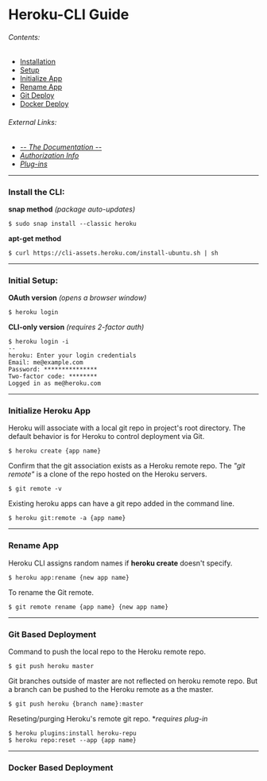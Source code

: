 # Heroku-CLI Guide
###### Contents:
- [Installation](#install-the-cli)
- [Setup](#initial-setup)
- [Initialize App](#initialize-heroku-app)
- [Rename App](#rename-app)
- [Git Deploy](#git-based-deployment)
- [Docker Deploy](#docker-based-deployment)
###### External Links:
- *[-- The Documentation --](https://devcenter.heroku.com/articles/heroku-cli)*
- *[Authorization Info](https://devcenter.heroku.com/articles/authentication)*
- *[Plug-ins](https://devcenter.heroku.com/articles/authentication)*
-------
### Install the CLI: 
**snap method** *(package auto-updates)*
```
$ sudo snap install --classic heroku
```
**apt-get method**
```
$ curl https://cli-assets.heroku.com/install-ubuntu.sh | sh
```
-------
### Initial Setup:
**OAuth version** *(opens a browser window)*
```
$ heroku login
```
**CLI-only version** *(requires 2-factor auth)*
```
$ heroku login -i
--
heroku: Enter your login credentials
Email: me@example.com
Password: ***************
Two-factor code: ********
Logged in as me@heroku.com
```
-------
### Initialize Heroku App
Heroku will associate with a local git repo in project's root directory. The default behavior is for Heroku to control deployment via Git.
```
$ heroku create {app name}
```
Confirm that the git association exists as a Heroku remote repo. The *"git remote"* is a clone of the repo hosted on the Heroku servers.
```
$ git remote -v
```
Existing heroku apps can have a git repo added in the command line.
```
$ heroku git:remote -a {app name}
```
-------
### Rename App
Heroku CLI assigns random names if **heroku create** doesn't specify.
```
$ heroku app:rename {new app name}
```
To rename the Git remote.
```
$ git remote rename {app name} {new app name}
```
-------
### Git Based Deployment
Command to push the local repo to the Heroku remote repo.
```
$ git push heroku master
```
Git branches outside of master are not reflected on heroku remote repo. But a branch can be pushed to the Heroku remote as a the master.
```
$ git push heroku {branch name}:master
```
Reseting/purging Heroku's remote git repo. **requires plug-in*
```
$ heroku plugins:install heroku-repu
$ heroku repo:reset --app {app name}
```
-------
### Docker Based Deployment
